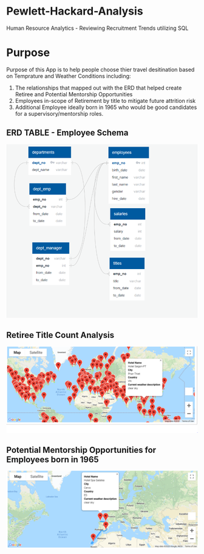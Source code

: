 # Pewlett-Hackard-Analysis
Human Resource Analytics - Reviewing Recruitment Trends utilizing SQL

# Purpose
Purpose of this App is to help people choose thier travel desitination based on Temprature and Weather Conditions including:
1.	The relationships that mapped out with the ERD that helped create Retiree and Potential Mentorship Opportunities
2.	Employees in-scope of Retirement by title to mitigate future attrition risk
3.	Additional Employee ideally born in 1965 who would be good candidates for a supervisory/mentorship roles.

## ERD TABLE - Employee Schema 

![alt text](https://github.com/vsanand27/Pewlett-Hackard-Analysis/blob/master/EmployeeDB_v2.PNG)


## Retiree Title Count Analysis

![alt text](https://github.com/vsanand27/World_Weather_Analysis/blob/master/weather_data/WeatherPy_vacation_map.PNG)

## Potential Mentorship Opportunities for Employees born in 1965

![alt text](https://github.com/vsanand27/World_Weather_Analysis/blob/master/weather_data/WeatherPy_travel_map_markers.PNG)
